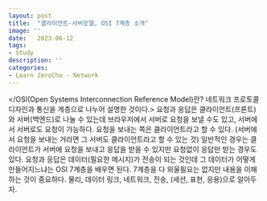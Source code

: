 ```yaml
---
layout: post
title:  "클라이언트-서버모델, OSI 7계층 소개"
image: ''
date:   2023-06-12
tags:
- Study
description: ''
categories:
- Learn ZeroCho - Network
---
```


</OSI(Open Systems Interconnection Reference Model)란?
네트워크 프로토콜 디자인과 통신을 계층으로 나누어 설명한 것이다.>
요청과 응답은 클라이언트(프론트)와 서버(백엔드)로 나눌 수 있는데 브라우저에서 서버로 요청을 보낼 수도 있고, 서버에서 서버로도 요청이 가능하다.
요청을 보내는 쪽은 클라이언트라고 할 수 있다. (서버에서 요청을 보내는 거라면 그 서버도 클라이언트라고 할 수 있는 것)
일반적인 경우는 클라이언트가 서버에 요청을 보내고 응답을 받을 수 있지만 요청없이 응답만 받는 경우도 있다.
요청과 응답은 데이터(필요한 메시지)가 전송이 되는 것인데
그 데이터가 어떻게 만들어지느냐는 OSI 7계층을 배우면 된다. 7계층을 다 외울필요는 없지만 내용을 이해하는 것이 중요하다. 물리, 데이터 링크, 네트워크, 전송, (세션, 표현, 응용)으로 알아두자.